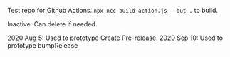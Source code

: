Test repo for Github Actions.
`npx ncc build action.js --out .` to build.

Inactive: Can delete if needed.

2020 Aug 5: Used to prototype Create Pre-release.
2020 Sep 10: Used to prototype bumpRelease
